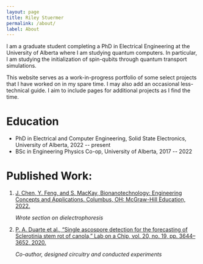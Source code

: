```yaml
---
layout: page
title: Riley Stuermer
permalink: /about/
label: About
---
```


I am a graduate student completing a PhD in Electrical Engineering at the University of Alberta where I am studying quantum computers. In particular, I am studying the initialization of spin-qubits through quantum transport simulations.

This website serves as a work-in-progress portfolio of some select projects that I have worked on in my spare time. I may also add an occasional less-technical guide. I aim to include pages for additional projects as I find the time.

# Education

* PhD in Electrical and Computer Engineering, Solid State Electronics, University of Alberta, 2022 -- present
* BSc in Engineering Physics Co-op, University of Alberta, 2017 -- 2022

# Published Work:

1. [J. Chen, Y. Feng, and S. MacKay, Bionanotechnology: Engineering Concepts and Applications. Columbus, OH: McGraw-Hill Education, 2022.][Chen_2022]  

	*Wrote section on dielectrophoresis*

2. [P. A. Duarte et al., “Single ascospore detection for the forecasting of Sclerotinia stem rot of canola,” Lab on a Chip, vol. 20, no. 19, pp. 3644–3652, 2020.][Duarte_2020]  

	*Co-author, designed circuitry and conducted experiments*

[Duarte_2020]: https://pubs.rsc.org/en/content/articlelanding/2020/LC/D0LC00426J#!divAbstract
[Chen_2022]: https://www.mheducation.ca/bionanotechnology-engineering-concepts-and-applications-9781260464146-can#tab-label-product-description-title